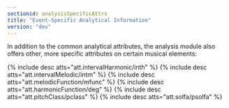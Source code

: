 ```yaml
---
sectionid: analysisSpecificAttrs
title: "Event-Specific Analytical Information"
version: "dev"
---
```


In addition to the common analytical attributes, the analysis module also offers other, more specific attributes on certain musical elements:

{% include desc atts="att.intervalHarmonic/inth" %}
{% include desc atts="att.intervalMelodic/intm" %}
{% include desc atts="att.melodicFunction/mfunc" %}
{% include desc atts="att.harmonicFunction/deg" %}
{% include desc atts="att.pitchClass/pclass" %}
{% include desc atts="att.solfa/psolfa" %}

